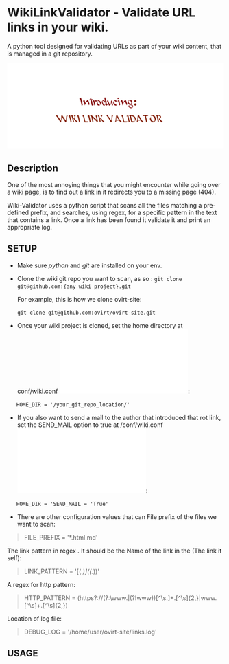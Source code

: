 # WikiLinkValidator - Validate URL links in your wiki.
A python tool designed for validating URLs as part of your wiki content, that is managed in a git repository.
<p align="center"><img src ="/images/Introducing.gif" /></p>

## Description
One of the most annoying things that you might encounter while going over a wiki page, is to find out a link in it redirects you to a missing page (404).

Wiki-Validator uses a python script that scans all the files matching a pre-defined prefix,
and searches, using regex, for a specific pattern in the text that contains a link.
Once a link has been found it validate it and print an appropriate log.

## SETUP
* Make sure <i>python</i> and <i>git</i> are installed on your env.

* Clone the wiki git repo you want to scan, as so : `git clone git@github.com:{any wiki project}.git`
  
  For example, this is how we clone ovirt-site:
  ``` 
  git clone git@github.com:oVirt/ovirt-site.git
  ```

* Once your wiki project is cloned, set the home directory at conf/wiki.conf ![](/conf/wiki.conf):
```
   HOME_DIR = '/your_git_repo_location/'
```

* If you also want to send a mail to the author that introduced that rot link, set the SEND_MAIL option to true at /conf/wiki.conf ![conf/wiki.conf](/conf/wiki.conf):
```
   HOME_DIR = 'SEND_MAIL = 'True'
```

* There are other configuration values that can File prefix of the files we want to scan:
>FILE_PREFIX = '*.html.md'

The link pattern in regex [](). It should be the Name of the link in the (The link it self):
>LINK_PATTERN = '\[(.*)\]\((.*)\)'

A regex for http pattern:
>HTTP_PATTERN = (https?:\/\/(?:\www\.|(?!www))[^\s\.]+\.[^\s]{2,}|www\.[^\s]+\.[^\s]{2,})

Location of log file:
>DEBUG_LOG = '/home/user/ovirt-site/links.log'

## USAGE


